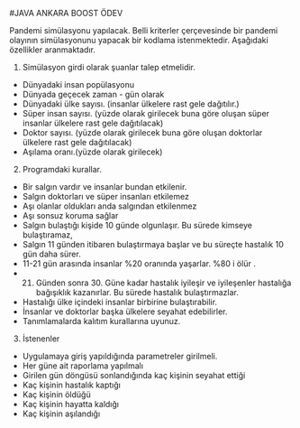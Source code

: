 
#JAVA ANKARA BOOST ÖDEV

Pandemi simülasyonu yapılacak. Belli kriterler çerçevesinde bir pandemi olayının simülasyonunu yapacak bir kodlama istenmektedir. Aşağıdaki özellikler aranmaktadır.

1.	Simülasyon girdi olarak şuanlar talep etmelidir.

-	Dünyadaki insan popülasyonu
-	Dünyada geçecek zaman - gün olarak
-	Dünyadaki ülke sayısı. (insanlar ülkelere rast gele dağıtılır.)
-	Süper insan sayısı. (yüzde olarak girilecek buna göre oluşan süper insanlar ülkelere rast gele dağıtılacak)
-	Doktor sayısı. (yüzde olarak girilecek buna göre oluşan doktorlar ülkelere rast gele dağıtılacak)
-	Aşılama oranı.(yüzde olarak girilecek)

2.	Programdaki kurallar.

-	Bir salgın vardır ve insanlar bundan etkilenir.
-	Salgın doktorları ve süper insanları etkilemez
-	Aşı olanlar oldukları anda salgından etkilenmez
-	Aşı sonsuz koruma sağlar
-	Salgın bulaştığı kişide 10 günde olgunlaşır. Bu sürede kimseye bulaştıramaz, 
-	Salgın 11 günden itibaren bulaştırmaya başlar ve bu süreçte hastalık 10 gün daha sürer.
-	11-21 gün arasında insanlar %20 oranında yaşarlar. %80 i ölür .
-	21. Günden sonra 30. Güne kadar hastalık iyileşir ve iyileşenler hastalığa bağışıklık kazanırlar. Bu sürede hastalık bulaştırmazlar.
-	Hastalığı ülke içindeki insanlar birbirine bulaştırabilir. 
-	İnsanlar ve doktorlar başka ülkelere seyahat edebilirler.
-	Tanımlamalarda kalıtım kurallarına uyunuz.

3.	İstenenler

-	Uygulamaya giriş yapıldığında parametreler girilmeli.
-	Her güne ait raporlama yapılmalı
-	Girilen gün döngüsü sonlandığında kaç kişinin seyahat ettiği
-	Kaç kişinin hastalık kaptığı
-	Kaç kişinin öldüğü
-	Kaç kişinin hayatta kaldığı
-	Kaç kişinin aşılandığı  
